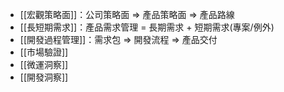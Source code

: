 - [[宏觀策略面]]：公司策略面 => 產品策略面 => 產品路線
- [[長短期需求]]：產品需求管理 = 長期需求 + 短期需求(專案/例外)
- [[開發過程管理]]：需求包 => 開發流程 => 產品交付
- [[市場驗證]]
- [[微運洞察]]
- [[開發洞察]]
